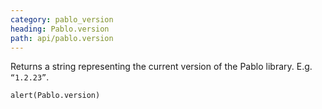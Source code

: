 ```yaml
---
category: pablo_version
heading: Pablo.version
path: api/pablo.version
---
```


Returns a string representing the current version of the Pablo library. E.g. `“1.2.23”`.

    alert(Pablo.version)
